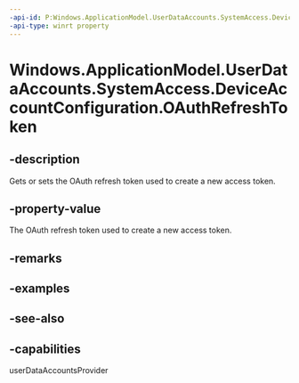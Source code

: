 ```yaml
---
-api-id: P:Windows.ApplicationModel.UserDataAccounts.SystemAccess.DeviceAccountConfiguration.OAuthRefreshToken
-api-type: winrt property
---
```


<!-- Property syntax
public string OAuthRefreshToken { get;  set; }
-->

# Windows.ApplicationModel.UserDataAccounts.SystemAccess.DeviceAccountConfiguration.OAuthRefreshToken

## -description
Gets or sets the OAuth refresh token used to create a new access token.

## -property-value
The OAuth refresh token used to create a new access token.

## -remarks

## -examples

## -see-also


## -capabilities
userDataAccountsProvider